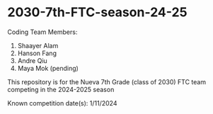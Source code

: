 # 2030-7th-FTC-season-24-25

Coding Team Members:
1. Shaayer Alam
2. Hanson Fang
3. Andre Qiu
4. Maya Mok (pending)

This repository is for the Nueva 7th Grade (class of 2030) FTC team competing in the 2024-2025 season

Known competition date(s): 1/11/2024
